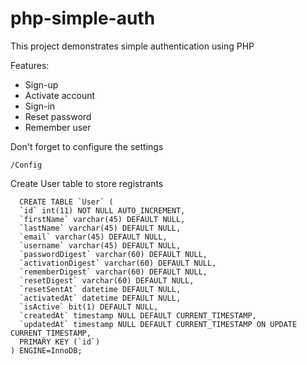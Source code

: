 # php-simple-auth


This project demonstrates simple authentication using PHP

Features:
* Sign-up
* Activate account
* Sign-in
* Reset password
* Remember user

Don't forget to configure the settings
```
/Config
```

Create User table to store registrants

```
  CREATE TABLE `User` (
  `id` int(11) NOT NULL AUTO_INCREMENT,
  `firstName` varchar(45) DEFAULT NULL,
  `lastName` varchar(45) DEFAULT NULL,
  `email` varchar(45) DEFAULT NULL,
  `username` varchar(45) DEFAULT NULL,
  `passwordDigest` varchar(60) DEFAULT NULL,
  `activationDigest` varchar(60) DEFAULT NULL,
  `rememberDigest` varchar(60) DEFAULT NULL,
  `resetDigest` varchar(60) DEFAULT NULL,
  `resetSentAt` datetime DEFAULT NULL,
  `activatedAt` datetime DEFAULT NULL,
  `isActive` bit(1) DEFAULT NULL,
  `createdAt` timestamp NULL DEFAULT CURRENT_TIMESTAMP,
  `updatedAt` timestamp NULL DEFAULT CURRENT_TIMESTAMP ON UPDATE CURRENT_TIMESTAMP,
  PRIMARY KEY (`id`)
) ENGINE=InnoDB;
```

